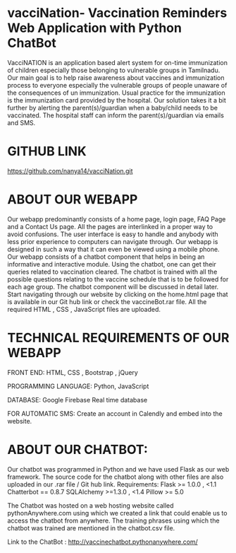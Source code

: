 # vacciNation- Vaccination Reminders Web Application with Python ChatBot
VacciNATION is an application based alert system for on-time immunization of children especially those belonging to vulnerable groups in Tamilnadu. Our main goal is to help raise awareness about vaccines and immunization process to everyone especially the vulnerable groups of people unaware of the consequences of un immunization.  Usual practice for the immunization is the immunization card provided by the hospital. Our solution takes it a bit further by alerting the parent(s)/guardian when a baby/child needs to be vaccinated. The hospital staff can inform the parent(s)/guardian via emails and SMS. 
# GITHUB LINK 
https://github.com/nanya14/vacciNation.git
# ABOUT OUR WEBAPP 
Our webapp predominantly consists of a home page, login page, FAQ Page and a Contact Us page. All the pages are interlinked in a proper way to avoid confusions. The user interface is easy to handle and anybody with less prior experience to computers can navigate through. Our webapp is designed in such a way that it can even be viewed using a mobile phone. 
Our webapp consists of a chatbot component that helps in being an informative and interactive module. Using the chatbot, one can get their queries related to vaccination cleared. The chatbot is trained with all the possible questions relating to the vaccine schedule that is to be followed for each age group. The chatbot component will be discussed in detail later. 
Start navigating through our website by clicking on the home.html page that is available in our Git hub link or check the vaccineBot.rar file. All the required HTML , CSS , JavaScript files are uploaded. 


# TECHNICAL REQUIREMENTS OF OUR WEBAPP
FRONT END:
HTML, CSS , Bootstrap , jQuery

PROGRAMMING LANGUAGE:
Python, JavaScript

DATABASE:
Google Firebase Real time database

FOR AUTOMATIC SMS: 
Create an account in Calendly and embed into the website.
# ABOUT OUR CHATBOT:
Our chatbot was programmed in Python and we have used Flask as our web framework. The source code for the chatbot along with other files are also uploaded in our .rar file / Git hub link. 
Requirements: 
Flask >= 1.0.0 , <1.1
Chatterbot == 0.8.7
SQLAlchemy >=1.3.0 , <1.4
Pillow >= 5.0

The Chatbot was hosted on a web hosting website called pythonAnywhere.com using which we created a link that could enable us to access the chatbot from anywhere. 
The training phrases using which the chatbot was trained are mentioned in the chatbot.csv file. 

Link to the ChatBot : http://vaccinechatbot.pythonanywhere.com/

